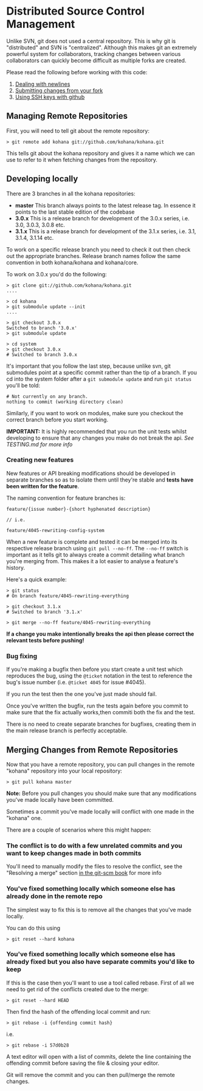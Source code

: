 # Distributed Source Control Management

Unlike SVN, git does not used a central repository. This is why git is "distributed" and SVN is
"centralized". Although this makes git an extremely powerful system for collaborators, tracking
changes between various collaborators can quickly become difficult as multiple forks are created.

Please read the following before working with this code:

1. [Dealing with newlines](http://github.com/guides/dealing-with-newlines-in-git)
2. [Submitting changes from your fork](http://github.com/guides/fork-a-project-and-submit-your-modifications)
3. [Using SSH keys with github](http://github.com/guides/how-to-not-have-to-type-your-password-for-every-push)

## Managing Remote Repositories

First, you will need to tell git about the remote repository:

    > git remote add kohana git://github.com/kohana/kohana.git

This tells git about the kohana repository and gives it a name which we can use to refer to it when
fetching changes from the repository.

## Developing locally

There are 3 branches in all the kohana repositories:

* **master** This branch always points to the latest release tag. In essence it points to the last stable edition of the codebase
* **3.0.x**  This is a release branch for development of the 3.0.x series, i.e. 3.0, 3.0.3, 3.0.8 etc.
* **3.1.x**  This is a release branch for development of the 3.1.x series, i.e. 3.1, 3.1.4, 3.1.14 etc.

To work on a specific release branch you need to check it out then check out the appropriate branches.
Release branch names follow the same convention in both kohana/kohana and kohana/core.

To work on 3.0.x you'd do the following:

	> git clone git://github.com/kohana/kohana.git
	....
	
	> cd kohana
	> git submodule update --init
	....

	> git checkout 3.0.x
	Switched to branch '3.0.x'
	> git submodule update 

	> cd system
	> git checkout 3.0.x
	# Switched to branch 3.0.x

It's important that you follow the last step, because unlike svn, git submodules point at a
specific commit rather than the tip of a branch. If you cd into the system folder after
a `git submodule update` and run `git status` you'll be told:

	# Not currently on any branch.
	nothing to commit (working directory clean)

Similarly, if you want to work on modules, make sure you checkout the correct branch before you start working.

**IMPORTANT:** It is highly recommended that you run the unit tests whilst developing to
ensure that any changes you make do not break the api. *See TESTING.md for more info*

### Creating new features

New features or API breaking modifications should be developed in separate branches so as to isolate them
until they're stable and **tests have been written for the feature**.

The naming convention for feature branches is:

	feature/{issue number}-{short hyphenated description}
	
	// i.e.

	feature/4045-rewriting-config-system
	
When a new feature is complete and tested it can be merged into its respective release branch using
`git pull --no-ff`. The `--no-ff` switch is important as it tells git to always create a commit
detailing what branch you're merging from. This makes it a lot easier to analyse a feature's history.

Here's a quick example:

	> git status
	# On branch feature/4045-rewriting-everything
	
	> git checkout 3.1.x
	# Switched to branch '3.1.x'

	> git merge --no-ff feature/4045-rewriting-everything

**If a change you make intentionally breaks the api then please correct the relevant tests before pushing!**

### Bug fixing 

If you're making a bugfix then before you start create a unit test which reproduces the bug,
using the `@ticket` notation in the test to reference the bug's issue number
(i.e. `@ticket 4045` for issue #4045). 

If you run the test then the one you've just made should fail.

Once you've written the bugfix, run the tests again before you commit to make sure that the
fix actually works,then commiti both the fix and the test.

There is no need to create separate branches for bugfixes, creating them in the main release
branch is perfectly acceptable.

## Merging Changes from Remote Repositories

Now that you have a remote repository, you can pull changes in the remote "kohana" repository
into your local repository:

    > git pull kohana master

**Note:** Before you pull changes you should make sure that any modifications you've made locally
have been committed.

Sometimes a commit you've made locally will conflict with one made in the "kohana" one.

There are a couple of scenarios where this might happen:

### The conflict is to do with a few unrelated commits and you want to keep changes made in both commits

You'll need to manually modify the files to resolve the conflict, see the "Resolving a merge"
section [in the git-scm book](http://book.git-scm.com/3_basic_branching_and_merging.html) for more info

### You've fixed something locally which someone else has already done in the remote repo

The simplest way to fix this is to remove all the changes that you've made locally.

You can do this using 

    > git reset --hard kohana

### You've fixed something locally which someone else has already fixed but you also have separate commits you'd like to keep

If this is the case then you'll want to use a tool called rebase. First of all we need to
get rid of the conflicts created due to the merge:

    > git reset --hard HEAD

Then find the hash of the offending local commit and run:

    > git rebase -i {offending commit hash}

i.e.

	> git rebase -i 57d0b28

A text editor will open with a list of commits, delete the line containing the offending commit
before saving the file & closing your editor.

Git will remove the commit and you can then pull/merge the remote changes.

